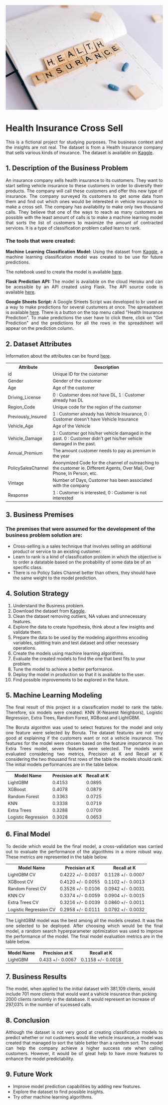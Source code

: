 <img src="images/health-insurance.jpg" alt="logo" style="zoom:100%;" />

<h1>Health Insurance Cross Sell</h1>

<p align="justify">This is a fictional project for studying purposes. The business context and the insights are not real. 
The dataset is from a Health Insurance company that sells various kinds of insurance. The dataset is available on <a href="https://www.kaggle.com/datasets/anmolkumar/health-insurance-cross-sell-prediction" target="_blank">Kaggle</a>.</p>

<h2>1. Description of the Business Problem</h2>

<p align="justify">An insurance company sells health insurance to its customers. They want to start selling vehicle insurance to these customers in order to diversify their products. The company will call these customers and offer this new type of insurance. The company surveyed its customers to get some data from them and find out which ones would be interested in vehicle insurance to make a cross sell. The company has availability to make only two thousand calls. They believe that one of the ways to reach as many customers as possible with the least amount of calls is to make a machine learning model that sorts the list of customers to maximize the amount of contracted services. It is a type of classification problem called learn to rank.</p>

<h3>The tools that were created:</h3>

<p align="justify"><b>Machine Learning Classification Model: </b>Using the dataset from <a href="https://www.kaggle.com/datasets/anmolkumar/health-insurance-cross-sell-prediction" target="_blank">Kaggle</a>, a machine learning classification model was created to be use for future predictions.</p>The notebook used to create the model is available <a href="https://github.com/m4theus4ndr4de/classification-health-insurance-cross-sell/blob/main/notebooks/model-development.ipynb" target="_blank">here</a>.</p>

<p align="justify"><b>Flask Prediction API: </b>The model is available on the cloud Heroku and can be acessible by an API created using Flask. The API source code is available <a href="https://github.com/m4theus4ndr4de/classification-health-insurance-cross-sell/blob/main/health-insurance-app-ma/handler.py" target="_blank">here</a>.</p>

<p align="justify"><b>Google Sheets Script: </b>A Google SHeets Script was developed to br used as a way to make predictions for several custumers at once. The spreadsheet is available <a href="https://docs.google.com/spreadsheets/d/1Rqe43njtijO54H-xon1Q3-XWC8ETXqPs3Qe4cGv3IhY/edit?usp=sharing" target="_blank">here</a>. There is a button on the top menu called "Health Insurance Prediction". To make predictions the user have to click there, click on "Get Prediction" and the predictions for all the rows in the spreadsheet will appear on the prediction column.</p>

<h2>2. Dataset Attributes</h2>

<p>Information about the attributes can be found <a href="https://www.kaggle.com/datasets/anmolkumar/health-insurance-cross-sell-prediction" target="_blank">here</a>.</p>

<table style="width:100%">
<tr><th>Attribute</th><th>Description</th></tr>
<tr><td>id</td><td>Unique ID for the customer</td></tr>
<tr><td>Gender</td><td>Gender of the customer</td></tr>
<tr><td>Age</td><td>Age of the customer</td></tr>
<tr><td>Driving_License</td><td>0 : Customer does not have DL, 1 : Customer already has DL</td></tr>
<tr><td>Region_Code</td><td>Unique code for the region of the customer</td></tr>
<tr><td>Previously_Insured</td><td>1 : Customer already has Vehicle Insurance, 0 : Customer doesn't have Vehicle Insurance</td></tr>
<tr><td>Vehicle_Age</td><td>Age of the Vehicle</td></tr>
<tr><td>Vehicle_Damage</td><td>1 : Customer got his/her vehicle damaged in the past. 0 : Customer didn't get his/her vehicle damaged in the past.</td></tr>
<tr><td>Annual_Premium</td><td>The amount customer needs to pay as premium in the year</td></tr>
<tr><td>PolicySalesChannel</td><td>Anonymized Code for the channel of outreaching to the customer ie. Different Agents, Over Mail, Over Phone, In Person, etc.</td></tr>
<tr><td>Vintage</td><td>Number of Days, Customer has been associated with the company</td></tr>
<tr><td>Response</td><td>1 : Customer is interested, 0 : Customer is not interested</td></tr>
</table>

<h2>3. Business Premises</h2>

<h3>The premises that were assumed for the development of the business problem solution are:</h3>

<ul>
<li>Cross-selling is a sales technique that involves selling an additional product or service to an existing customer.</li>
<li>Learn to rank is a kind of classification problem in which the objective is to order a datatable based on the probability of some data be of an specific class.</li>
<li>There is no Policy Sales Channel better than others, they should have the same weight to the model prediction.</li>
</ul>

<h2>4. Solution Strategy</h2>

<ol>
<li>Understand the Business problem.</li>
<li>Download the dataset from <a href="https://www.kaggle.com/competitions/rossmann-store-sales/data" target="_blank">Kaggle</a>.</li>
<li>Clean the dataset removing outliers, NA values and unnecessary features.</li>
<li>Explore the data to create hypothesis, think about a few insights and validate them.</li>
<li>Prepare the data to be used by the modeling algorithms encoding variables, splitting train and test dataset and other necessary operations.</li>
<li>Create the models using machine learning algorithms.</li>
<li>Evaluate the created models to find the one that best fits to your problem.</li>
<li>Tune the model to achieve a better performance.</li>
<li>Deploy the model in production so that it is available to the user.</li>
<li>Find possible improvements to be explored in the future.</li>
</ol>

<h2>5. Machine Learning Modeling</h2>

<p align="justify">The final result of this project is a classification model to rank the table. Therefore, six models were created: KNN (K-Nearest Neighbors), Logistic Regression, Extra Trees, Random Forest, XGBoost and LightGBM.</p>

<p align="justify">The Boruta algorithm was used to select features for the model and only one feature were selected by Boruta. The dataset features are not very good at explaining if the customers want or not a vehicle insurance. The features for the model were chosen based on the feature importance in an Extra Trees model, seven features were selected. 
The models were evaluated considering two metrics, Precision at K and Recall at K considering the two thousand first rows of the table the models should rank. The initial models performances are in the table below.</p>

<table style="width:100%">
<tr><th>Model Name</th><th>Precision at K</th><th>Recall at K</th></tr>
<tr><td>LightGBM</td><td>0.4153</td><td>0.0895</td></tr>
<tr><td>XGBoost</td><td>0.4078</td><td>0.0879</td></tr>
<tr><td>Random Forest</td><td>0.3363</td><td>0.0725</td></tr>
<tr><td>KNN</td><td>0.3338</td><td>0.0719</td></tr>
<tr><td>Extra Trees</td><td>0.3288</td><td>0.0709</td></tr>
<tr><td>Logistic Regression</td><td>0.3028</td><td>0.0653</td></tr>
</table>

<h2>6. Final Model</h2>

<p align="justify">To decide which would be the final model, a cross-validation was carried out to evaluate the performance of the algorithms in a more robust way. These metrics are represented in the table below.</p>

<table style="width:100%">
<tr><th>Model Name</th><th>Precision at K</th><th>Recall at K</th></tr>
<tr><td>LightGBM CV</td><td>0.4222 +/- 0.0037</td><td>0.1128 +/- 0.0007</td></tr>
<tr><td>XGBoost CV</td><td>0.4120 +/- 0.0055</td><td>0.1102 +/- 0.0013</td></tr>
<tr><td>Random Forest CV</td><td>0.3526 +/- 0.0106</td><td>0.0942 +/- 0.0031</td></tr>
<tr><td>KNN CV</td><td>0.3374 +/- 0.0059</td><td>0.0904 +/- 0.0015</td></tr>
<tr><td>Extra Trees CV</td><td>0.3216 +/- 0.0039</td><td>0.0860 +/- 0.0011</td></tr>
<tr><td>Logistic Regression CV</td><td>0.2958 +/- 0.0111</td><td>0.0792 +/- 0.0032</td></tr>
</table>

<p align="justify">The LightGBM model was the best among all the models created. It was the one selected to be deployed. After choosing which would be the final model, a random search hyperparameter optimization was used to improve the performance of the model. The final model evaluation metrics are in the table below.</p>

<table style="width:100%">
<tr><th>Model Name</th><th>Precision at K</th><th>Recall at K</th></tr>
<tr><td>LightGBM</td><td>0.433 +/- 0.0067</td><td>0.1158 +/- 0.0018</td></tr>
</table>

<h2>7. Business Results</h2>

The model, when applied to the initial dataset with 381,109 clients, would include 701 more clients that would want a vahicle insurance than picking 2000 clients randomly in the database. It would represent an increase of 297,03% in the number of sucessed calls.

<h2>8. Conclusion</h2>

<p align="justify">Although the dataset is not very good at creating classification models to predict whether or not customers would like vehicle insurance, a model was created that managed to sort the table better than a random sort. The model can help the company achieve a higher success rate when calling customers. However, it would be of great help to have more features to enhance the model predictability.</p>

<h2>9. Future Work</h2>

<ul>
<li>Improve model prediction capabilities by adding new features.</li>
<li>Explore the dataset to find possible insights.</li>
<li>Try other machine learning algorithms.</li>
</ul>
